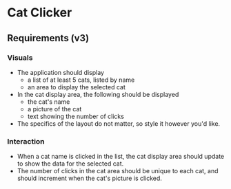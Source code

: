 # Cat Clicker

## Requirements (v3)

### Visuals

- The application should display
    - a list of at least 5 cats, listed by name
    - an area to display the selected cat
- In the cat display area, the following should be displayed
    - the cat's name
    - a picture of the cat
    - text showing the number of clicks
- The specifics of the layout do not matter, so style it however you'd like.

### Interaction

- When a cat name is clicked in the list, the cat display area should update to show the data for the selected cat.
- The number of clicks in the cat area should be unique to each cat, and should increment when the cat's picture is clicked.

